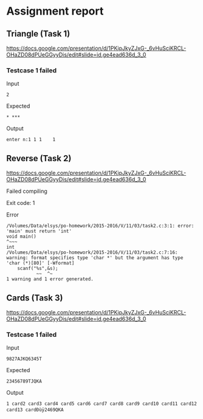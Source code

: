 # Assignment report
## Triangle (Task 1)
https://docs.google.com/presentation/d/1PKipJkyZJxG-_6vHuSciKRCL-OHaZD08dPUeGGyyDis/edit#slide=id.ge4ead636d_3_0

### Testcase 1 failed
Input
```
2
```


Expected
```
* ***
```


Output
```
enter n:1 1 1    1  
```

## Reverse (Task 2)
https://docs.google.com/presentation/d/1PKipJkyZJxG-_6vHuSciKRCL-OHaZD08dPUeGGyyDis/edit#slide=id.ge4ead636d_3_0

Failed compiling

Exit code: 1

Error
```
/Volumes/Data/elsys/po-homework/2015-2016/V/11/03/task2.c:3:1: error: 'main' must return 'int'
void main()
^~~~
int
/Volumes/Data/elsys/po-homework/2015-2016/V/11/03/task2.c:7:16: warning: format specifies type 'char *' but the argument has type 'char (*)[80]' [-Wformat]
    scanf("%s",&s);
           ~~  ^~
1 warning and 1 error generated.

```


## Cards (Task 3)
https://docs.google.com/presentation/d/1PKipJkyZJxG-_6vHuSciKRCL-OHaZD08dPUeGGyyDis/edit#slide=id.ge4ead636d_3_0

### Testcase 1 failed
Input
```
9827AJKQ6345Т
```


Expected
```
23456789ТJQKA
```


Output
```
1 card2 card3 card4 card5 card6 card7 card8 card9 card10 card11 card12 card13 cardÐùÿ 2469QKA
```


